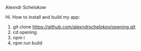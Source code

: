 Alexndr Schelokow

Hi. How to install and build my app:

1. git clone https://github.com/alexndrschelokov/opening.git
2. cd opening
3. npm i
4. npm run build
